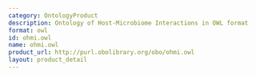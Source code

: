 ```yaml
---
category: OntologyProduct
description: Ontology of Host-Microbiome Interactions in OWL format
format: owl
id: ohmi.owl
name: ohmi.owl
product_url: http://purl.obolibrary.org/obo/ohmi.owl
layout: product_detail
---
```

